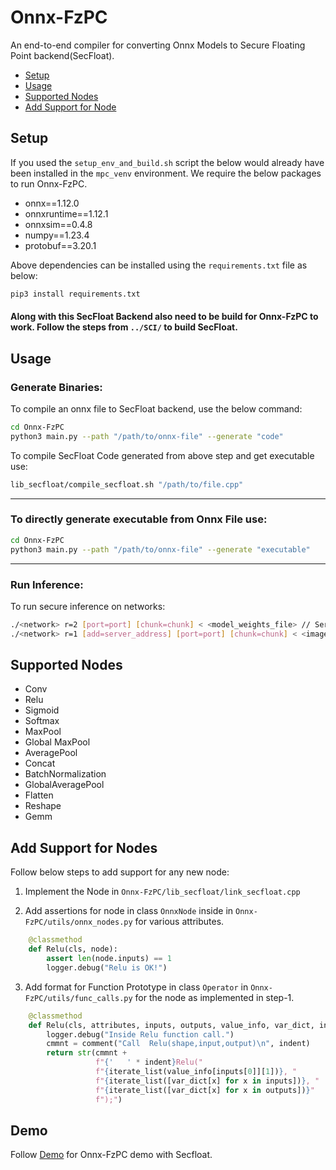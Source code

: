 # Onnx-FzPC 
An end-to-end compiler for converting Onnx Models to Secure Floating Point backend(SecFloat).
- [Setup](#setup)
- [Usage](#usage)
- [Supported Nodes](#supported-nodes)
- [Add Support for Node](#add-support-for-nodes)

## Setup
If you used the `setup_env_and_build.sh` script the below would already have been installed in the `mpc_venv` environment. We require the below packages to run Onnx-FzPC.
- onnx==1.12.0
- onnxruntime==1.12.1
- onnxsim==0.4.8
- numpy==1.23.4
- protobuf==3.20.1

Above dependencies can be installed using the `requirements.txt` file as below:
```bash
pip3 install requirements.txt
```

#### Along with this SecFloat Backend also need to be build for Onnx-FzPC to work. Follow the steps from `../SCI/` to build SecFloat.

## Usage

### Generate Binaries:  
To compile an onnx file to SecFloat backend, use the below command:
```bash
cd Onnx-FzPC 
python3 main.py --path "/path/to/onnx-file" --generate "code"
```

To compile SecFloat Code generated from above step and get executable use:
```bash
lib_secfloat/compile_secfloat.sh "/path/to/file.cpp"
```

---
### To directly generate executable from Onnx File use:
```bash
cd Onnx-FzPC 
python3 main.py --path "/path/to/onnx-file" --generate "executable"
```
---
### Run Inference:
To run secure inference on networks:

```bash
./<network> r=2 [port=port] [chunk=chunk] < <model_weights_file> // Server
./<network> r=1 [add=server_address] [port=port] [chunk=chunk] < <image_file> // Client
```

## Supported Nodes
- Conv
- Relu
- Sigmoid
- Softmax
- MaxPool
- Global MaxPool
- AveragePool
- Concat
- BatchNormalization
- GlobalAveragePool
- Flatten
- Reshape
- Gemm

## Add Support for Nodes
Follow below steps to add support for any new node:

1. Implement the Node in `Onnx-FzPC/lib_secfloat/link_secfloat.cpp`

2. Add assertions for node in class `OnnxNode` inside in `Onnx-FzPC/utils/onnx_nodes.py` for various attributes.
```python
    @classmethod
    def Relu(cls, node):
        assert len(node.inputs) == 1
        logger.debug("Relu is OK!")
```
3. Add format for Function Prototype in class `Operator` in `Onnx-FzPC/utils/func_calls.py` for the node as implemented in step-1.
```python
    @classmethod
    def Relu(cls, attributes, inputs, outputs, value_info, var_dict, indent):
        logger.debug("Inside Relu function call.")
        cmmnt = comment("Call  Relu(shape,input,output)\n", indent)
        return str(cmmnt +
                   f"{'   ' * indent}Relu("
                   f"{iterate_list(value_info[inputs[0]][1])}, "
                   f"{iterate_list([var_dict[x] for x in inputs])}, "
                   f"{iterate_list([var_dict[x] for x in outputs])}"
                   f");")
```

## Demo
Follow [Demo](demo/Readme.md) for Onnx-FzPC demo with Secfloat.


